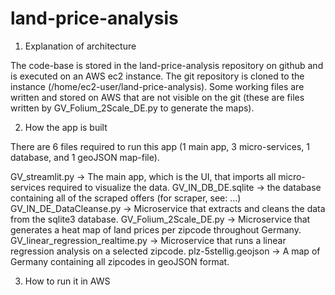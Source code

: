 # land-price-analysis

1) Explanation of architecture

The code-base is stored in the land-price-analysis repository on github and is executed on an AWS ec2 instance.
The git repository is cloned to the instance (/home/ec2-user/land-price-analysis).
Some working files are written and stored on AWS that are not visible on the git (these are files written by GV_Folium_2Scale_DE.py to generate the maps).

2) How the app is built

There are 6 files required to run this app (1 main app, 3 micro-services, 1 database, and 1 geoJSON map-file).

GV_streamlit.py -> The main app, which is the UI, that imports all micro-services required to visualize the data.
GV_IN_DB_DE.sqlite -> the database containing all of the scraped offers (for scraper, see: ...)
GV_IN_DE_DataCleanse.py -> Microservice that extracts and cleans the data from the sqlite3 database.
GV_Folium_2Scale_DE.py -> Microservice that generates a heat map of land prices per zipcode throughout Germany.
GV_linear_regression_realtime.py -> Microservice that runs a linear regression analysis on a selected zipcode.
plz-5stellig.geojson -> A map of Germany containing all zipcodes in geoJSON format.

3) How to run it in AWS

